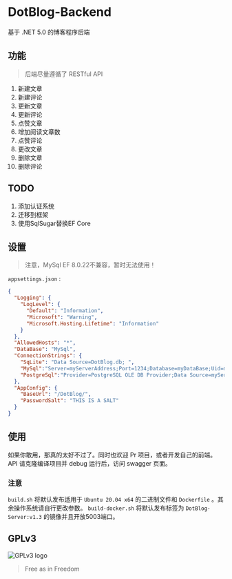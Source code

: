 # DotBlog-Backend

基于 .NET 5.0 的博客程序后端

## 功能

> 后端尽量遵循了 RESTful API

1. 新建文章
2. 新建评论
3. 更新文章
4. 更新评论
5. 点赞文章
6. 增加阅读文章数
7. 点赞评论
8. 更改文章
9. 删除文章
10. 删除评论

## TODO

1. 添加认证系统
2. 迁移到框架
3. 使用SqlSugar替换EF Core

## 设置

> 注意，MySql EF 8.0.22不兼容，暂时无法使用！

`appsettings.json` :

```json
{
  "Logging": {
    "LogLevel": {
      "Default": "Information",
      "Microsoft": "Warning",
      "Microsoft.Hosting.Lifetime": "Information"
    }
  },
  "AllowedHosts": "*",
  "DataBase": "MySql",
  "ConnectionStrings": {
    "SqLite": "Data Source=DotBlog.db; ",
    "MySql":"Server=myServerAddress;Port=1234;Database=myDataBase;Uid=myUsername;Pwd=myPassword;",
    "PostgreSql":"Provider=PostgreSQL OLE DB Provider;Data Source=myServerAddress;location=myDataBase;User ID=myUsername;password=myPassword;timeout=1000;"
  },
  "AppConfig": {
    "BaseUrl": "/DotBlog/",
    "PasswordSalt": "THIS IS A SALT"
  }
}

```

## 使用

如果你敢用，那真的太好不过了。同时也欢迎 Pr 项目，或者开发自己的前端。
API 请克隆编译项目并 debug 运行后，访问 swagger 页面。

### 注意
`build.sh` 将默认发布适用于 `Ubuntu 20.04 x64` 的二进制文件和 `Dockerfile` 。其余操作系统请自行更改参数。
`build-docker.sh` 将默认发布标签为 `DotBlog-Server:v1.3` 的镜像并且开放5003端口。

## GPLv3

![GPLv3 logo](https://www.gnu.org/graphics/gplv3-with-text-136x68.png)

> Free as in Freedom
